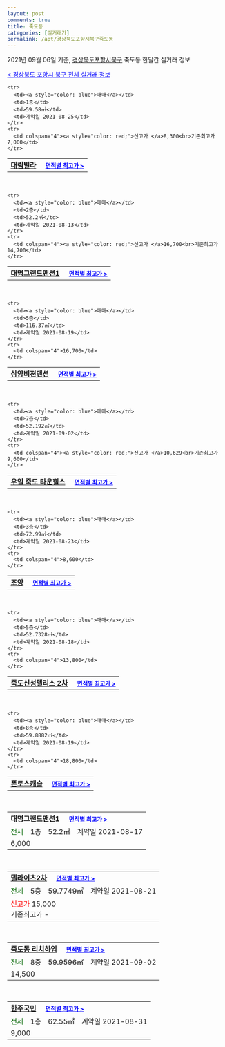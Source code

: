 ```yaml
---
layout: post
comments: true
title: 죽도동
categories: [실거래가]
permalink: /apt/경상북도포항시북구죽도동
---
```


2021년 09월 06일 기준, <a href="/apt/경상북도포항시북구">경상북도포항시북구</a> 죽도동 한달간 실거래 정보

<a style="color: blue;" href="/apt/경상북도포항시북구">< 경상북도 포항시 북구 전체 실거래 정보</a>
<!---- start ---->
<table>
  <tr>
    <td colspan="4" style="font-weight: bold;"><a href="/apt/경상북도포항시북구죽도동대림빌라">대림빌라</a> &nbsp;&nbsp;&nbsp; <a style="color: blue; font-size: smaller;" href="/apt/경상북도포항시북구죽도동대림빌라">면적별 최고가 ></a></td>
  </tr>
    
    <tr>
      <td><a style="color: blue">매매</a></td>
      <td>1층</td>
      <td>59.58㎡</td>
      <td>계약일 2021-08-25</td>
    </tr>
    <tr>
      <td colspan="4"><a style="color: red;">신고가 </a>8,300<br>기존최고가 7,000</td>
    </tr>
      
</table>
<br>
<table>
  <tr>
    <td colspan="4" style="font-weight: bold;"><a href="/apt/경상북도포항시북구죽도동대명그랜드맨션1">대명그랜드맨션1</a> &nbsp;&nbsp;&nbsp; <a style="color: blue; font-size: smaller;" href="/apt/경상북도포항시북구죽도동대명그랜드맨션1">면적별 최고가 ></a></td>
  </tr>
    
    <tr>
      <td><a style="color: blue">매매</a></td>
      <td>2층</td>
      <td>52.2㎡</td>
      <td>계약일 2021-08-13</td>
    </tr>
    <tr>
      <td colspan="4"><a style="color: red;">신고가 </a>16,700<br>기존최고가 14,700</td>
    </tr>
      
</table>
<br>
<table>
  <tr>
    <td colspan="4" style="font-weight: bold;"><a href="/apt/경상북도포항시북구죽도동삼양비젼맨션">삼양비젼맨션</a> &nbsp;&nbsp;&nbsp; <a style="color: blue; font-size: smaller;" href="/apt/경상북도포항시북구죽도동삼양비젼맨션">면적별 최고가 ></a></td>
  </tr>
    
    <tr>
      <td><a style="color: blue">매매</a></td>
      <td>5층</td>
      <td>116.37㎡</td>
      <td>계약일 2021-08-19</td>
    </tr>
    <tr>
      <td colspan="4">16,700</td>
    </tr>
      
</table>
<br>
<table>
  <tr>
    <td colspan="4" style="font-weight: bold;"><a href="/apt/경상북도포항시북구죽도동우일죽도타운힐스">우일 죽도 타운힐스</a> &nbsp;&nbsp;&nbsp; <a style="color: blue; font-size: smaller;" href="/apt/경상북도포항시북구죽도동우일죽도타운힐스">면적별 최고가 ></a></td>
  </tr>
    
    <tr>
      <td><a style="color: blue">매매</a></td>
      <td>7층</td>
      <td>52.192㎡</td>
      <td>계약일 2021-09-02</td>
    </tr>
    <tr>
      <td colspan="4"><a style="color: red;">신고가 </a>10,629<br>기존최고가 9,600</td>
    </tr>
      
</table>
<br>
<table>
  <tr>
    <td colspan="4" style="font-weight: bold;"><a href="/apt/경상북도포항시북구죽도동조양">조양</a> &nbsp;&nbsp;&nbsp; <a style="color: blue; font-size: smaller;" href="/apt/경상북도포항시북구죽도동조양">면적별 최고가 ></a></td>
  </tr>
    
    <tr>
      <td><a style="color: blue">매매</a></td>
      <td>3층</td>
      <td>72.99㎡</td>
      <td>계약일 2021-08-23</td>
    </tr>
    <tr>
      <td colspan="4">8,600</td>
    </tr>
      
</table>
<br>
<table>
  <tr>
    <td colspan="4" style="font-weight: bold;"><a href="/apt/경상북도포항시북구죽도동죽도신성펠리스2차">죽도신성펠리스 2차</a> &nbsp;&nbsp;&nbsp; <a style="color: blue; font-size: smaller;" href="/apt/경상북도포항시북구죽도동죽도신성펠리스2차">면적별 최고가 ></a></td>
  </tr>
    
    <tr>
      <td><a style="color: blue">매매</a></td>
      <td>5층</td>
      <td>52.7328㎡</td>
      <td>계약일 2021-08-18</td>
    </tr>
    <tr>
      <td colspan="4">13,800</td>
    </tr>
      
</table>
<br>
<table>
  <tr>
    <td colspan="4" style="font-weight: bold;"><a href="/apt/경상북도포항시북구죽도동폰토스캐슬">폰토스캐슬</a> &nbsp;&nbsp;&nbsp; <a style="color: blue; font-size: smaller;" href="/apt/경상북도포항시북구죽도동폰토스캐슬">면적별 최고가 ></a></td>
  </tr>
    
    <tr>
      <td><a style="color: blue">매매</a></td>
      <td>8층</td>
      <td>59.8882㎡</td>
      <td>계약일 2021-08-19</td>
    </tr>
    <tr>
      <td colspan="4">18,800</td>
    </tr>
      
</table>
<br>
<table>
  <tr>
    <td colspan="4" style="font-weight: bold;"><a href="/apt/경상북도포항시북구죽도동대명그랜드맨션1">대명그랜드맨션1</a> &nbsp;&nbsp;&nbsp; <a style="color: blue; font-size: smaller;" href="/apt/경상북도포항시북구죽도동대명그랜드맨션1">면적별 최고가 ></a></td>
  </tr>
    
  <tr>
    <td><a style="color: darkgreen">전세</a></td>
    <td>1층</td>
    <td>52.2㎡</td>
    <td>계약일 2021-08-17</td>
  </tr>
  <tr>
    <td colspan="4">6,000</td>
  </tr>
    
</table>
<br>
<table>
  <tr>
    <td colspan="4" style="font-weight: bold;"><a href="/apt/경상북도포항시북구죽도동델라이츠2차">델라이츠2차</a> &nbsp;&nbsp;&nbsp; <a style="color: blue; font-size: smaller;" href="/apt/경상북도포항시북구죽도동델라이츠2차">면적별 최고가 ></a></td>
  </tr>
    
  <tr>
    <td><a style="color: darkgreen">전세</a></td>
    <td>5층</td>
    <td>59.7749㎡</td>
    <td>계약일 2021-08-21</td>
  </tr>
  <tr>
    <td colspan="4"><a style="color: red;">신고가 </a>15,000<br>기존최고가 -</td>
  </tr>
    
</table>
<br>
<table>
  <tr>
    <td colspan="4" style="font-weight: bold;"><a href="/apt/경상북도포항시북구죽도동죽도동리치하임">죽도동 리치하임</a> &nbsp;&nbsp;&nbsp; <a style="color: blue; font-size: smaller;" href="/apt/경상북도포항시북구죽도동죽도동리치하임">면적별 최고가 ></a></td>
  </tr>
    
  <tr>
    <td><a style="color: darkgreen">전세</a></td>
    <td>8층</td>
    <td>59.9596㎡</td>
    <td>계약일 2021-09-02</td>
  </tr>
  <tr>
    <td colspan="4">14,500</td>
  </tr>
    
</table>
<br>
<table>
  <tr>
    <td colspan="4" style="font-weight: bold;"><a href="/apt/경상북도포항시북구죽도동한주국민">한주국민</a> &nbsp;&nbsp;&nbsp; <a style="color: blue; font-size: smaller;" href="/apt/경상북도포항시북구죽도동한주국민">면적별 최고가 ></a></td>
  </tr>
    
  <tr>
    <td><a style="color: darkgreen">전세</a></td>
    <td>1층</td>
    <td>62.55㎡</td>
    <td>계약일 2021-08-31</td>
  </tr>
  <tr>
    <td colspan="4">9,000</td>
  </tr>
    
</table>
<!---- end ---->
    